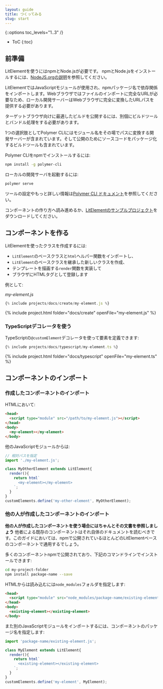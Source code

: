 ```yaml
---
layout: guide
title: つくってみる
slug: start
---
```


{::options toc_levels="1..3" /}
* ToC
{:toc}

<!-- original:
## Setup

You need npm and Node.js to work with LitElement. To install npm and Node.js, see the [instructions on NodeJS.org](https://nodejs.org/en/).

LitElement uses JavaScript modules to import dependencies by their npm package names. Since web browsers need to know a file's full URL to import it, your local development server needs to serve full, transformed URL paths to your web browser.

To deploy an optimized build that works on your target browsers, you'll also need a build toolset that can handle this transform, along with any bundling.

One option is Polymer CLI, which includes a development server that converts module names to paths on the fly; and a configurable build tool that packages your code for deployment.

To install Polymer CLI with npm:

```bash
npm install -g polymer-cli
```

To serve a LitElement project locally:

```bash
polymer serve
```

See the [Polymer CLI documentation](https://polymer-library.polymer-project.org/3.0/docs/tools/polymer-cli) for more information on configuring these tools. 

Read on to create a component, or [download a sample LitElement project](https://github.com/PolymerLabs/start-lit-element).

## Create a LitElement component

To create a new class based on LitElement: 

1.  In your project folder, install the `lit-element` package from npm: 

    `npm install lit-element`

2.  Write your new element:

    * Import the `LitElement` base class and the `html` helper function.
    * Create a new class that extends the `LitElement` base class.
    * Implement `render` to define a template for your web component.
    * Register your component's HTML tag with the browser.

**Example**

_my-element.js_
-->
## 前準備

LitElementを使うにはnpmとNode.jsが必要です。 npmとNode.jsをインストールするには、[NodeJS.orgの説明](https://nodejs.org/ja/)を参照してください。

LitElementではJavaScriptモジュールが使用され、npmパッケージ名で依存関係をインポートします。Webブラウザではファイルのインポートに完全なURLが必要なため、ローカル開発サーバーはWebブラウザに完全に変換したURLパスを提供する必要があります。

ターゲットブラウザ向けに最適したビルドを公開するには、別個にビルドツールとバンドル処理をする必要があります。

1つの選択肢としてPolymer CLIにはモジュール名をその場でパスに変換する開発サーバーが含まれています。そして公開のためにソースコードをパッケージ化するビルドツールも含まれています。

Polymer CLIをnpmでインストールするには:

```bash
npm install -g polymer-cli
```

ローカルの開発サーバを起動するには:

```bash
polymer serve
```

ツールの設定やもっと詳しい情報は[Polymer CLI ドキュメント](https://polymer-library.polymer-project.org/3.0/docs/tools/polymer-cli)を参照してください。

コンポーネントの作り方へ読み進めるか、[LitElementのサンプルプロジェクト](https://github.com/PolymerLabs/start-lit-element)をダウンロードしてください。

## コンポーネントを作る

LitElementを使ったクラスを作成するには:

* `LitElement`のベースクラスと`html`ヘルパー関数をインポートし、
* `LitElement`のベースクラスを継承した新しいクラスを作成、
* テンプレートを描画する`render`関数を実装して
* ブラウザにHTMLタグとして登録します

例として:

_my-element.js_

```js
{% include projects/docs/create/my-element.js %}
```

{% include project.html folder="docs/create" openFile="my-element.js" %}

<!-- original:
### Use LitElement TypeScript decorators

You can use the `@customElement` TypeScript decorator to define your class as a custom element:
-->
### TypeScriptデコレータを使う

TypeScriptの`@customElement`デコレータを使って要素を定義できます:

```ts
{% include projects/docs/typescript/my-element.ts %}
```

{% include project.html folder="docs/typescript" openFile="my-element.ts" %}

<!-- original:
## Import a component

### Import your own LitElement component

In an HTML document:

```html
<head>
  <script type="module" src="/path/to/my-element.js"></script>
</head>
<body>
  <my-element></my-element>
</body>
```

In another JavaScript module:

```js
// Use relative paths for peer dependencies
import './my-element.js';

class MyOtherElement extends LitElement{
  render(){
    return html`
      <my-element></my-element>
    `;
  }
}
customElements.define('my-other-element', MyOtherElement);
```

### Import a third-party LitElement component

**Refer to third-party component documentation first.** To work with any existing component made by a third party, see its documentation. This guide should work for most LitElement-based components if they are published on npm.

Many components are published on npm and can be installed from the command line:

```bash
cd my-project-folder
npm install package-name --save
```

In an HTML document, a component published on npm can be imported from the `node_modules` folder:

```html
<head>
  <script type="module" src="node_modules/package-name/existing-element.js"></script>
</head>
<body>
  <existing-element></existing-element>
</body>
```

To import into another JavaScript module, use the component's package name:

```js
import 'package-name/existing-element.js';

class MyElement extends LitElement{
  render(){
    return html`
      <existing-element></existing-element>
    `;
  }
}
customElements.define('my-element', MyElement);
```
-->
## コンポーネントのインポート

### 作成したコンポーネントのインポート

HTMLにおいて:

```html
<head>
  <script type="module" src="/path/to/my-element.js"></script>
</head>
<body>
  <my-element></my-element>
</body>
```

他のJavaScriptモジュールからは:

```js
// 相対パスを指定
import './my-element.js';

class MyOtherElement extends LitElement{
  render(){
    return html`
      <my-element></my-element>
    `;
  }
}
customElements.define('my-other-element', MyOtherElement);
```

### 他の人が作成したコンポーネントのインポート

**他の人が作成したコンポーネントを使う場合にはちゃんとその文書を参照しましょう** 他者による既存のコンポーネントはそれ自体のドキュメントを読むべきです。このガイドにおいては、npmで公開されているほとんどのLitElementベースのコンポーネントで通用するでしょう。

多くのコンポーネントnpmで公開されており、下記のコマンドラインでインストールできます:

```bash
cd my-project-folder
npm install package-name --save
```

HTMLからは読み込むには`node_modules`フォルダを指定します:

```html
<head>
  <script type="module" src="node_modules/package-name/existing-element.js"></script>
</head>
<body>
  <existing-element></existing-element>
</body>
```

また別のJavaScriptモジュールをインポートするには、コンポーネントのパッケージ名を指定します:

```js
import 'package-name/existing-element.js';

class MyElement extends LitElement{
  render(){
    return html`
      <existing-element></existing-element>
    `;
  }
}
customElements.define('my-element', MyElement);
```

